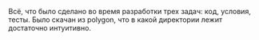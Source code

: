 Всё, что было сделано во время разработки трех задач: код, условия, тесты.
Было скачан из polygon, что в какой директории лежит достаточно интуитивно.
